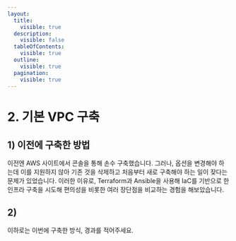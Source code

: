 ```yaml
---
layout:
  title:
    visible: true
  description:
    visible: false
  tableOfContents:
    visible: true
  outline:
    visible: true
  pagination:
    visible: true
---
```


# 2. 기본 VPC 구축

## 1) 이전에 구축한 방법
이전엔 AWS 사이트에서 콘솔을 통해 손수 구축했습니다. 그러나, 옵션을 변경해야 하는데 이를 지원하지 않아 기존 것을 삭제하고 처음부터 새로 구축해야 하는 일이 잦다는 문제가 있었습니다. 이러한 이유로, Terraform과 Ansible을 사용해 IaC를 기반으로 한 인프라 구축을 시도해 편의성을 비롯한 여러 장단점을 비교하는 경험을 해보았습니다.

## 2)
이하로는 이번에 구축한 방식, 경과를 적어주세요.